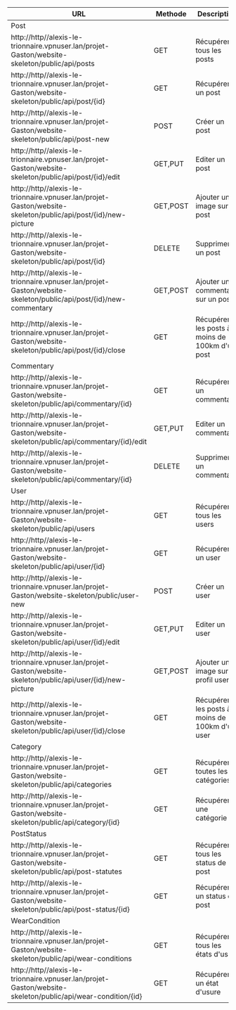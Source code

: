 |URL|Methode|Description|
|-|-|-|
|Post|
|http://http//alexis-le-trionnaire.vpnuser.lan/projet-Gaston/website-skeleton/public/api/posts |GET|Récupérer tous les posts|
|http://http//alexis-le-trionnaire.vpnuser.lan/projet-Gaston/website-skeleton/public/api/post/{id} |GET|Récupérer un post|
|http://http//alexis-le-trionnaire.vpnuser.lan/projet-Gaston/website-skeleton/public/api/post-new |POST|Créer un post|
|http://http//alexis-le-trionnaire.vpnuser.lan/projet-Gaston/website-skeleton/public/api/post/{id}/edit |GET,PUT|Editer un post|
|http://http//alexis-le-trionnaire.vpnuser.lan/projet-Gaston/website-skeleton/public/api/post/{id}/new-picture |GET,POST|Ajouter une image sur un post|
|http://http//alexis-le-trionnaire.vpnuser.lan/projet-Gaston/website-skeleton/public/api/post/{id} |DELETE|Supprimer un post|
|http://http//alexis-le-trionnaire.vpnuser.lan/projet-Gaston/website-skeleton/public/api/post/{id}/new-commentary |GET,POST|Ajouter un commentaire sur un post|
|http://http//alexis-le-trionnaire.vpnuser.lan/projet-Gaston/website-skeleton/public/api/post/{id}/close |GET|Récupérer les posts à moins de 100km d'un post|
|Commentary|
|http://http//alexis-le-trionnaire.vpnuser.lan/projet-Gaston/website-skeleton/public/api/commentary/{id} |GET|Récupérer un commentaire|
|http://http//alexis-le-trionnaire.vpnuser.lan/projet-Gaston/website-skeleton/public/api/commentary/{id}/edit |GET,PUT|Editer un commentaire|
|http://http//alexis-le-trionnaire.vpnuser.lan/projet-Gaston/website-skeleton/public/api/commentary/{id} |DELETE|Supprimer un commentaire|
|User|
|http://http//alexis-le-trionnaire.vpnuser.lan/projet-Gaston/website-skeleton/public/api/users |GET|Récupérer tous les users|
|http://http//alexis-le-trionnaire.vpnuser.lan/projet-Gaston/website-skeleton/public/api/user/{id} |GET|Récupérer un user|
|http://http//alexis-le-trionnaire.vpnuser.lan/projet-Gaston/website-skeleton/public/user-new |POST|Créer un user|
|http://http//alexis-le-trionnaire.vpnuser.lan/projet-Gaston/website-skeleton/public/api/user/{id}/edit |GET,PUT|Editer un user|
|http://http//alexis-le-trionnaire.vpnuser.lan/projet-Gaston/website-skeleton/public/api/user/{id}/new-picture |GET,POST|Ajouter une image sur un profil user|
|http://http//alexis-le-trionnaire.vpnuser.lan/projet-Gaston/website-skeleton/public/api/user/{id}/close |GET|Récupérer les posts à moins de 100km d'un user|
|Category|
|http://http//alexis-le-trionnaire.vpnuser.lan/projet-Gaston/website-skeleton/public/api/categories |GET|Récupérer toutes les catégories|
|http://http//alexis-le-trionnaire.vpnuser.lan/projet-Gaston/website-skeleton/public/api/category/{id} |GET|Récupérer une catégorie|
|PostStatus|
|http://http//alexis-le-trionnaire.vpnuser.lan/projet-Gaston/website-skeleton/public/api/post-statutes |GET|Récupérer tous les status de post|
|http://http//alexis-le-trionnaire.vpnuser.lan/projet-Gaston/website-skeleton/public/api/post-status/{id} |GET|Récupérer un status de post|
|WearCondition|
|http://http//alexis-le-trionnaire.vpnuser.lan/projet-Gaston/website-skeleton/public/api/wear-conditions |GET|Récupérer tous les états d'usure|
|http://http//alexis-le-trionnaire.vpnuser.lan/projet-Gaston/website-skeleton/public/api/wear-condition/{id} |GET|Récupérer un état d'usure|